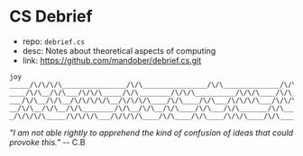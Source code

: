 # CS Debrief

- repo: `debrief.cs`
- desc: Notes about theoretical aspects of computing
- link: https://github.com/mandober/debrief.cs.git



```
joy
_____/\/\/\/\________________/\/\________________/\/\______________/\/\/\_
____/\/\__/\/\___/\/\/\_____/\/\________/\/\/\__________/\/\/\____/\/\____
___/\/\__/\/\__/\/\/\/\/\__/\/\/\/\____/\/\____/\/\___/\/\/\/\___/\/\/\___
__/\/\__/\/\__/\/\________/\/\__/\/\__/\/\____/\/\___/\/\_______/\/\______
_/\/\/\/\_____/\/\/\/\___/\/\/\/\____/\/\____/\/\____/\/\/\____/\/\_______
```

*"I am not able rightly to apprehend the kind of confusion of ideas that could provoke this."* -- C.B
